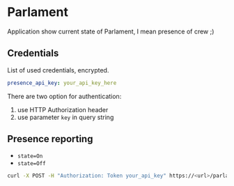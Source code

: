 # Parlament
Application show current state of Parlament, I mean presence of crew ;)

## Credentials
List of used credentials, encrypted.
```yaml
presence_api_key: your_api_key_here
```

There are two option for authentication:
1. use HTTP Authorization header
2. use parameter `key` in query string

## Presence reporting
* `state=On`
* `state=Off`
```bash
curl -X POST -H "Authorization: Token your_api_key" https://<url>/parlament/presence/On
```
